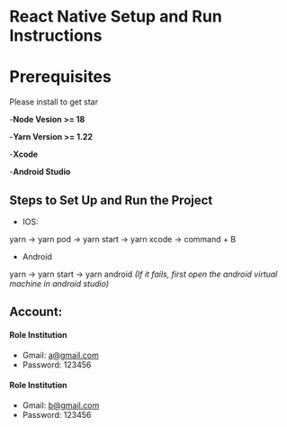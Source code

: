 # React Native Setup and Run Instructions

# Prerequisites

Please install to get star

-**Node Vesion >= 18**

-**Yarn Version >= 1.22**

-**Xcode**

-**Android Studio**

## Steps to Set Up and Run the Project

- IOS:

yarn -> yarn pod -> yarn start -> yarn xcode -> command + B

- Android

yarn -> yarn start -> yarn android
*(If it fails, first open the android virtual machine in android studio)*

## Account:

#### Role Institution

- Gmail: a@gmail.com
- Password: 123456

#### Role Institution

- Gmail: b@gmail.com
- Password: 123456
